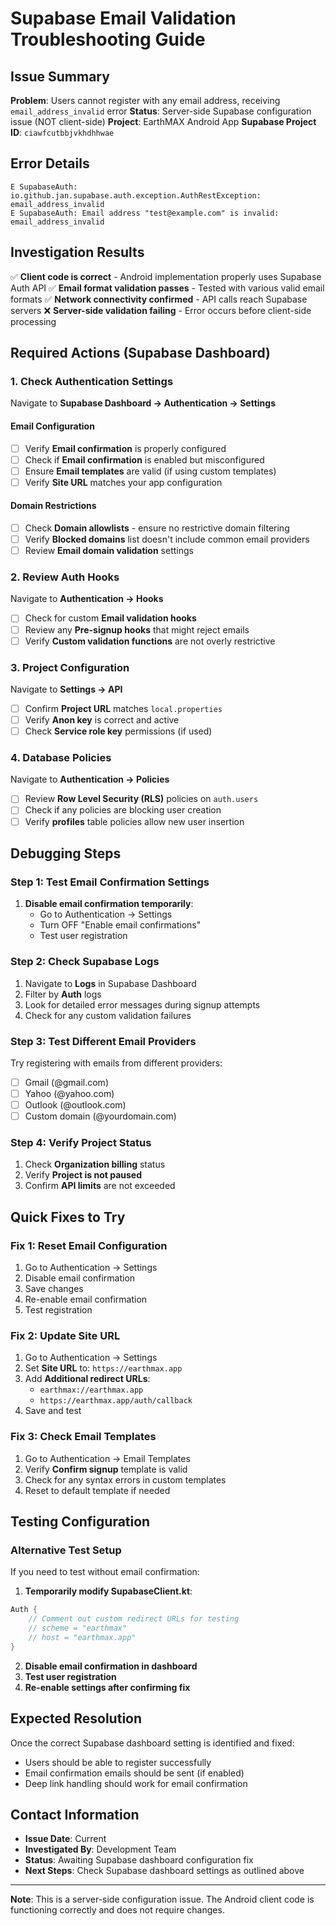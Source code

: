 # Supabase Email Validation Troubleshooting Guide

## Issue Summary
**Problem**: Users cannot register with any email address, receiving `email_address_invalid` error
**Status**: Server-side Supabase configuration issue (NOT client-side)
**Project**: EarthMAX Android App
**Supabase Project ID**: `ciawfcutbbjvkhdhhwae`

## Error Details
```
E SupabaseAuth: io.github.jan.supabase.auth.exception.AuthRestException: email_address_invalid
E SupabaseAuth: Email address "test@example.com" is invalid: email_address_invalid
```

## Investigation Results
✅ **Client code is correct** - Android implementation properly uses Supabase Auth API
✅ **Email format validation passes** - Tested with various valid email formats
✅ **Network connectivity confirmed** - API calls reach Supabase servers
❌ **Server-side validation failing** - Error occurs before client-side processing

## Required Actions (Supabase Dashboard)

### 1. Check Authentication Settings
Navigate to **Supabase Dashboard → Authentication → Settings**

#### Email Configuration
- [ ] Verify **Email confirmation** is properly configured
- [ ] Check if **Email confirmation** is enabled but misconfigured
- [ ] Ensure **Email templates** are valid (if using custom templates)
- [ ] Verify **Site URL** matches your app configuration

#### Domain Restrictions
- [ ] Check **Domain allowlists** - ensure no restrictive domain filtering
- [ ] Verify **Blocked domains** list doesn't include common email providers
- [ ] Review **Email domain validation** settings

### 2. Review Auth Hooks
Navigate to **Authentication → Hooks**
- [ ] Check for custom **Email validation hooks**
- [ ] Review any **Pre-signup hooks** that might reject emails
- [ ] Verify **Custom validation functions** are not overly restrictive

### 3. Project Configuration
Navigate to **Settings → API**
- [ ] Confirm **Project URL** matches `local.properties`
- [ ] Verify **Anon key** is correct and active
- [ ] Check **Service role key** permissions (if used)

### 4. Database Policies
Navigate to **Authentication → Policies**
- [ ] Review **Row Level Security (RLS)** policies on `auth.users`
- [ ] Check if any policies are blocking user creation
- [ ] Verify **profiles** table policies allow new user insertion

## Debugging Steps

### Step 1: Test Email Confirmation Settings
1. **Disable email confirmation temporarily**:
   - Go to Authentication → Settings
   - Turn OFF "Enable email confirmations"
   - Test user registration

### Step 2: Check Supabase Logs
1. Navigate to **Logs** in Supabase Dashboard
2. Filter by **Auth** logs
3. Look for detailed error messages during signup attempts
4. Check for any custom validation failures

### Step 3: Test Different Email Providers
Try registering with emails from different providers:
- [ ] Gmail (@gmail.com)
- [ ] Yahoo (@yahoo.com)
- [ ] Outlook (@outlook.com)
- [ ] Custom domain (@yourdomain.com)

### Step 4: Verify Project Status
1. Check **Organization billing** status
2. Verify **Project is not paused**
3. Confirm **API limits** are not exceeded

## Quick Fixes to Try

### Fix 1: Reset Email Configuration
1. Go to Authentication → Settings
2. Disable email confirmation
3. Save changes
4. Re-enable email confirmation
5. Test registration

### Fix 2: Update Site URL
1. Go to Authentication → Settings
2. Set **Site URL** to: `https://earthmax.app`
3. Add **Additional redirect URLs**:
   - `earthmax://earthmax.app`
   - `https://earthmax.app/auth/callback`
4. Save and test

### Fix 3: Check Email Templates
1. Go to Authentication → Email Templates
2. Verify **Confirm signup** template is valid
3. Check for any syntax errors in custom templates
4. Reset to default template if needed

## Testing Configuration

### Alternative Test Setup
If you need to test without email confirmation:

1. **Temporarily modify SupabaseClient.kt**:
```kotlin
Auth {
    // Comment out custom redirect URLs for testing
    // scheme = "earthmax"
    // host = "earthmax.app"
}
```

2. **Disable email confirmation in dashboard**
3. **Test user registration**
4. **Re-enable settings after confirming fix**

## Expected Resolution
Once the correct Supabase dashboard setting is identified and fixed:
- Users should be able to register successfully
- Email confirmation emails should be sent (if enabled)
- Deep link handling should work for email confirmation

## Contact Information
- **Issue Date**: Current
- **Investigated By**: Development Team
- **Status**: Awaiting Supabase dashboard configuration fix
- **Next Steps**: Check Supabase dashboard settings as outlined above

---
**Note**: This is a server-side configuration issue. The Android client code is functioning correctly and does not require changes.
